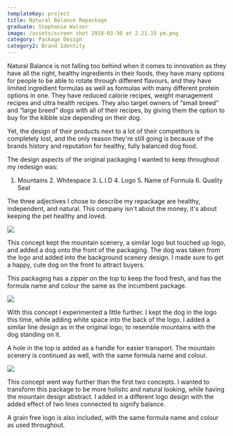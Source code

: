 ```yaml
---
templateKey: project
title: Natural Balance Repackage
graduate: Stephanie Walser
image: /assets/screen shot 2018-03-30 at 2.21.15 pm.png
category: Package Design
category2: Brand Identity
---
```

Natural Balance is not falling too behind when it comes to innovation as they have all the right, healthy ingredients in their foods, they have many options for people to be able to rotate through different flavours, and they have limited ingredient formulas as well as formulas with many different protein options in one. They have reduced calorie recipes, weight management recipes and ultra health recipes. They also target owners of “small breed” and “large breed” dogs with all of their recipes, by giving them the option to buy for the kibble size depending on their dog.

Yet, the design of their products next to a lot of their competitors is completely lost, and the only reason they're still going is because of the brands history and reputation for healthy, fully balanced dog food.

The design aspects of the original packaging I wanted to keep throughout my redesign was:

1. Mountains    2. Whitespace    3. L.I.D    4. Logo    5. Name of Formula    6. Quality Seal

The three adjectives I chose to describe my repackage are healthy, independent, and natural. This company isn't about the money, it's about keeping the pet healthy and loved.

![](/assets/evolutionaryswalser.jpg)



This concept kept the mountain scenery, a similar logo but touched up logo, and added a dog onto the front of the packaging. The dog was taken from the logo and added into the background scenery design. I made sure to get a happy, cute dog on the front to attract buyers. 

This packaging has a zipper on the top to keep the food fresh, and has the formula name and colour the same as the incumbent package.

![](/assets/revolutionaryswalser.jpg)



With this concept I experimented a little further. I kept the dog in the logo this time, while adding white space into the back of the logo. I added a similar line design as in the original logo; to resemble mountains with the dog standing on it. 

A hole in the top is added as a handle for easier transport. The mountain scenery is continued as well, with the same formula name and colour.

![](/assets/transformationalswalser.jpg)

This concept went way further than the first two concepts. I wanted to transform this package to be more holistic and natural looking, while having the mountain design abstract. I added in a different logo design with the added effect of two lines connected to signify balance. 

A grain free logo is also included, with the same formula name and colour as used throughout.
